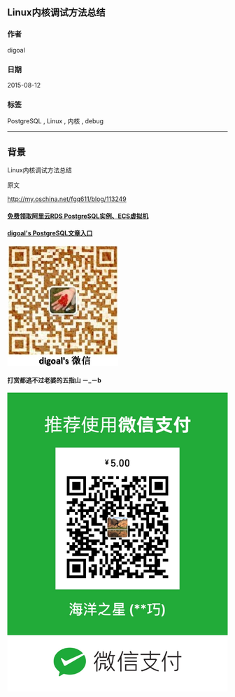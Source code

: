 ## Linux内核调试方法总结
                               
### 作者              
digoal              
              
### 日期               
2015-08-12            
                
### 标签              
PostgreSQL , Linux , 内核 , debug  
                          
----                          
                           
## 背景               
Linux内核调试方法总结  
  
原文  
  
http://my.oschina.net/fgq611/blog/113249  
  
  
  
  
  
  
  
  
  
  
  
  
  
#### [免费领取阿里云RDS PostgreSQL实例、ECS虚拟机](https://free.aliyun.com/ "57258f76c37864c6e6d23383d05714ea")
  
  
#### [digoal's PostgreSQL文章入口](https://github.com/digoal/blog/blob/master/README.md "22709685feb7cab07d30f30387f0a9ae")
  
  
![digoal's weixin](../pic/digoal_weixin.jpg "f7ad92eeba24523fd47a6e1a0e691b59")
  
  
  
  
  
  
#### 打赏都逃不过老婆的五指山 －_－b  
![wife's weixin ds](../pic/wife_weixin_ds.jpg "acd5cce1a143ef1d6931b1956457bc9f")
  
